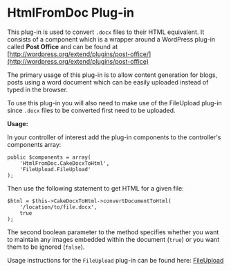 # HtmlFromDoc Plug-in

This plug-in is used to convert `.docx` files to their HTML equivalent. It consists of a component which is a wrapper 
around a WordPress plug-in called **Post Office** and can be found at
[http://wordpress.org/extend/plugins/post-office/](http://wordpress.org/extend/plugins/post-office)

The primary usage of this plug-in is to allow content generation for blogs, posts using a word document which can be
easily uploaded instead of typed in the browser.

To use this plug-in you will also need to make use of the FileUpload plug-in since `.docx` files to be converted first
need to be uploaded.

__Usage:__

In your controller of interest add the plug-in components to the controller's components array:

    public $components = array(
        'HtmlFromDoc.CakeDocxToHtml',
        'FileUpload.FileUpload'
    );


Then use the following statement to get HTML for a given file:

    $html = $this->CakeDocxToHtml->convertDocumentToHtml(
        '/location/to/file.docx',
        true
    );

The second boolean parameter to the method specifies whether you want to maintain any images embedded within the
document (`true`) or you want them to be ignored (`false`).

Usage instructions for the `FileUpload` plug-in can be found here: [FileUpload](/docs/developer-plugins-file_upload)